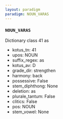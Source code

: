 ```yaml
---
layout: paradigm
paradigm: NOUN_VARAS
---
```

### ` NOUN_VARAS `

Dictionary class 41 as
* kotus_tn: 41
* upos: NOUN
* suffix_regex: as
* kotus_av: D
* grade_dir: strengthen
* harmony: back
* possessive: False
* stem_diphthong: None
* deletion: as
* plurale_tantum: False
* clitics: False
* pos: NOUN
* stem_vowel: None
